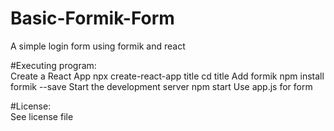 # Basic-Formik-Form
A simple login form using formik and react

#Executing program:  
Create a React App
    npx create-react-app title
    cd title
Add formik
    npm install formik --save
Start the development server
    npm start
Use app.js for form

#License:  
See license file


